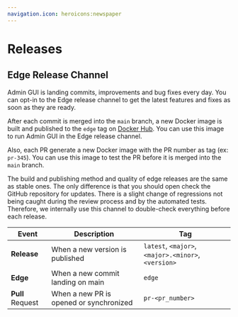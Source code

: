 ```yaml
---
navigation.icon: heroicons:newspaper
---
```


# Releases


## Edge Release Channel

Admin GUI is landing commits, improvements and bug fixes every day. You can opt-in to the Edge release channel to get the latest features and fixes as soon as they are ready.

After each commit is merged into the `main` branch, a new Docker image is built and published to the `edge` tag on [Docker Hub](https://hub.docker.com/r/dockerhubaneo/armonik_admin_app). You can use this image to run Admin GUI in the Edge release channel.

Also, each PR generate a new Docker image with the PR number as tag (ex: `pr-345`). You can use this image to test the PR before it is merged into the `main` branch.

The build and publishing method and quality of edge releases are the same as stable ones. The only difference is that you should open check the GitHub repository for updates. There is a slight change of regressions not being caught during the review process and by the automated tests. Therefore, we internally use this channel to double-check everything before each release.

| Event | Description | Tag |
| --- | --- | --- |
| **Release** | When a new version is published | `latest`, `<major>`, `<major>.<minor>`, `<version>` |
| **Edge** | When a new commit landing on main | `edge` |
| **Pull** Request | When a new PR is opened or synchronized | `pr-<pr_number>` |
